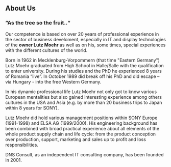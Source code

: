 ## About Us

### ”As the tree so the fruit..“

Our competence is based on over 20 years of professional experience in the sector of business develoment, especially in IT and display technologies of the **owner Lutz Moehr** as well as on his, some times, special experiences with the different cultures of the world.

Born in 1962 in Mecklenburg-Vorpommern (that time "Eastern Germany") Lutz Moehr graduated from High School in Halle/Salle with the qualification to enter university. During his studies and the PhD he experienced 8 years of Romania “live”. In October 1989 did break off his PhD and did escape – via Hungary - into the free Western Germany.

In his dynamic professional life Lutz Moehr not only got to know various European mentalities but also gained interesting experience among others cultures in the USA and Asia (e.g. by more than 20 business trips to Japan within 8 years for SONY).

Lutz Moehr did hold various management positions within SONY Europe (1991-1998) and ELSA AG (1999/2000). His engineering background has been combined with broad practical experience about all elements of the whole product supply chain and life cycle: from the product conception over production, support, marketing and sales up to profit and loss responsibilities.

DNS Consult, as an independent IT consulting company, has been founded in 2001.